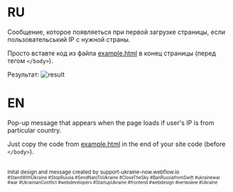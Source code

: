 # RU
Сообщение, которое появляеться при первой загрузке страницы, если пользовательський IP с нужной страны.

Просто вставте код из файла <a href="https://github.com/roman-hart/popup/blob/main/for_russia.html">example.html</a> в конец страницы (перед тегом `</body>`).

Результат:
![result](https://github.com/roman-hart/popup/blob/main/result.png?raw=true)

# EN
Pop-up message that appears when the page loads if user's IP is from particular country.

Just copy the code from <a href="https://github.com/roman-hart/popup/blob/main/for_russia.html">example.html</a> in the end of your site code (before `</body>`).

<br>
<sup>Inital design and message created by support-ukraine-now.webflow.io</sup>
<br>
<sup><sup>#StandWithUkraine #StopRussia #SendNatoToUkraine #CloseTheSky #BanRussiafromSwift #ukrainewar #war #UkrainianConflict #webdevelopers #StartupUkraine #frontend #webdesign #нетвойне #Ukraine</sup></sup>
